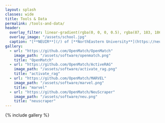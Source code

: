```yaml
---
layout: splash
classes: wide
title: Tools & Data
permalink: /tools-and-data/
header:
  overlay_filter: linear-gradient(rgba(0, 0, 0, 0.5), rgba(87, 183, 186, 0.5))
  overlay_image: "/assets/school.jpg"
  caption: "[**NEUIR**](/) of [**NorthEastern University**](https://neu.edu.cn)"
gallery:
  - url: "https://github.com/OpenMatch/OpenMatch"
    image_path: "/assets/software/openmatch.png"
    title: "OpenMatch"
  - url: "https://github.com/OpenMatch/ActiveRAG"
    image_path: "/assets/software/activate_rag.png"
    title: "activate_rag"
  - url: "https://github.com/OpenMatch/MARVEL"
    image_path: "/assets/software/marvel.png"
    title: "marvel"
  - url: "https://github.com/OpenMatch/NeuScraper"
    image_path: "/assets/software/neu.png"
    title: "neuscraper"
---
```


{% include gallery %}
